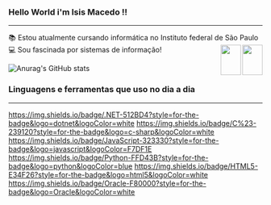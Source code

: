 ### Hello World i'm Isis Macedo !! 
------------------------------------
:books: Estou atualmente cursando informática no Instituto federal de São Paulo <br>
:computer: Sou fascinada por sistemas de informação!
<img align="right" width="40" height="60" src="https://img.shields.io/badge/LinkedIn-0077B5?style=for-the-badge&logo=linkedin&logoColor=white">
<img align="right" width="40" height="60" src="https://img.shields.io/badge/Instagram-E4405F?style=for-the-badge&logo=instagram&logoColor=white">
		


![Anurag's GitHub stats](https://github-readme-stats.vercel.app/api?username=isismodd&show_icons=true&theme=radical)


### Linguagens e ferramentas que uso no dia a dia
-------------------------------------------------
https://img.shields.io/badge/.NET-512BD4?style=for-the-badge&logo=dotnet&logoColor=white
https://img.shields.io/badge/C%23-239120?style=for-the-badge&logo=c-sharp&logoColor=white
https://img.shields.io/badge/JavaScript-323330?style=for-the-badge&logo=javascript&logoColor=F7DF1E
https://img.shields.io/badge/Python-FFD43B?style=for-the-badge&logo=python&logoColor=blue
https://img.shields.io/badge/HTML5-E34F26?style=for-the-badge&logo=html5&logoColor=white
https://img.shields.io/badge/Oracle-F80000?style=for-the-badge&logo=Oracle&logoColor=white
